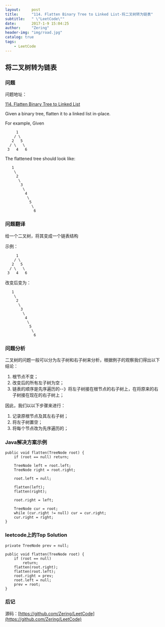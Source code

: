 ```yaml
---
layout:     post
title:      "114. Flatten Binary Tree to Linked List-将二叉树转为链表"
subtitle:   " \"LeetCode\""
date:       2017-1-9 15:04:25 
author:     "Zering"
header-img: "img/road.jpg"
catalog: true
tags:
    - LeetCode
---
```


## 将二叉树转为链表

### 问题

问题地址：

[114. Flatten Binary Tree to Linked List](https://leetcode.com/problems/flatten-binary-tree-to-linked-list/)

Given a binary tree, flatten it to a linked list in-place.

For example,
Given

         1
        / \
       2   5
      / \   \
     3   4   6
The flattened tree should look like:
	
	   1
	    \
	     2
	      \
	       3
	        \
	         4
	          \
	           5
	            \
	             6

### 问题翻译

给一个二叉树，将其变成一个链表结构

示例：

         1
        / \
       2   5
      / \   \
     3   4   6
改变后变为：

	   1
	    \
	     2
	      \
	       3
	        \
	         4
	          \
	           5
	            \
	             6


### 问题分析

二叉树的问题一般可以分为左子树和右子树来分析，根据例子的观察我们得出以下结论：

1. 根节点不变；
2. 改变后的所有左子树为空；
3. 链表的顺序是先序遍历的--》将左子树接在根节点的右子树上，在将原来的右子树接在现在的右子树上；

因此，我们以以下步骤来进行：

1. 记录原根节点及其左右子树；
2. 将左子树置空；
3. 将每个节点改为先序遍历的；

### Java解决方案示例

	public void flatten(TreeNode root) {
		if (root == null) return;
		
		TreeNode left = root.left;
		TreeNode right = root.right;
		
		root.left = null;
		
		flatten(left);
		flatten(right);
		
		root.right = left;
		
		TreeNode cur = root;
		while (cur.right != null) cur = cur.right;
		cur.right = right;
	}

### leetcode上的Top Solution

	private TreeNode prev = null;
	
	public void flatten(TreeNode root) {
	    if (root == null)
	        return;
	    flatten(root.right);
	    flatten(root.left);
	    root.right = prev;
	    root.left = null;
	    prev = root;
	}

### 后记

源码：[https://github.com/Zering/LeetCode](https://github.com/Zering/LeetCode)


